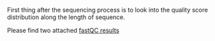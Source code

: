 First thing after the sequencing process is to look into the quality score distribution along the length of sequence.

Please find two attached [fastQC results]()
